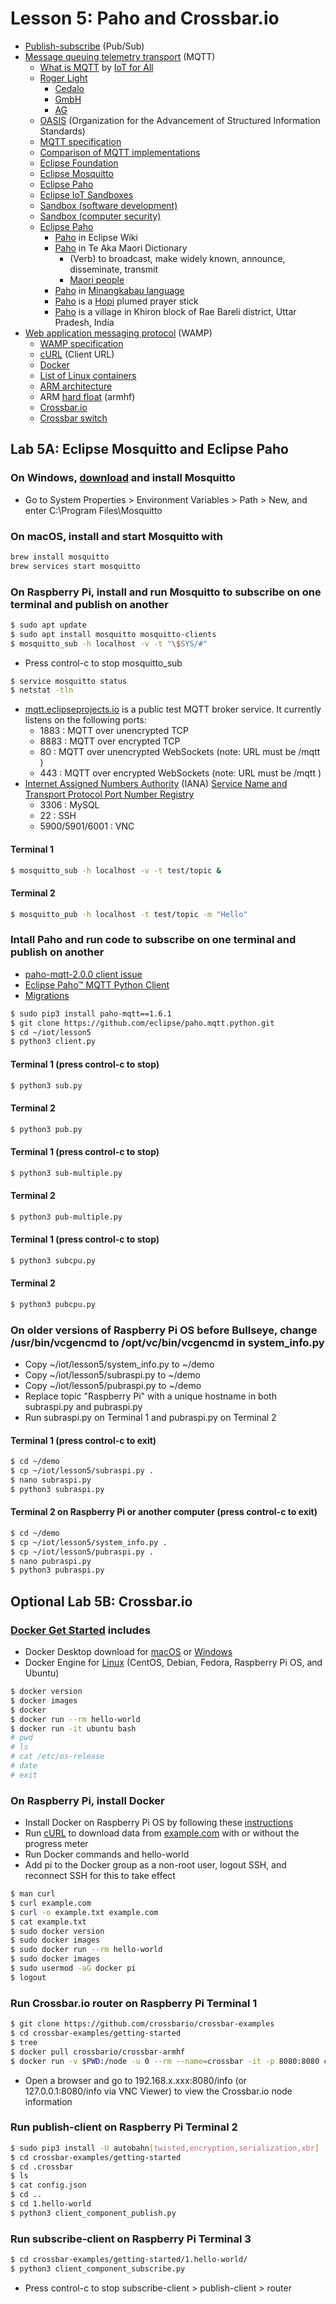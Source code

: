 # Lesson 5: Paho and Crossbar.io
* [Publish-subscribe](https://en.wikipedia.org/wiki/Publish%E2%80%93subscribe_pattern) (Pub/Sub)
* [Message queuing telemetry transport](https://en.wikipedia.org/wiki/MQTT) (MQTT)
  * [What is MQTT](https://www.youtube.com/watch?v=t5b7gGYAezQ) by [IoT for All](https://www.youtube.com/@IoTForAll)
  * [Roger Light](https://github.com/ralight)
    * [Cedalo](https://cedalo.com/) 
    * [GmbH](https://en.wikipedia.org/wiki/Gesellschaft_mit_beschr%C3%A4nkter_Haftung)
    * [AG](https://en.wikipedia.org/wiki/Aktiengesellschaft)
  * [OASIS](https://en.wikipedia.org/wiki/OASIS_(organization)) (Organization for the Advancement of Structured Information Standards)
  * [MQTT specification](https://mqtt.org/mqtt-specification/)
  * [Comparison of MQTT implementations](https://en.wikipedia.org/wiki/Comparison_of_MQTT_implementations)
  * [Eclipse Foundation](https://en.wikipedia.org/wiki/Eclipse_Foundation)
  * [Eclipse Mosquitto](https://mosquitto.org/)
  * [Eclipse Paho](https://en.wikipedia.org/wiki/Eclipse_Paho)
  * [Eclipse IoT Sandboxes](https://iot.eclipse.org/projects/sandboxes/)
  * [Sandbox (software development)](https://en.wikipedia.org/wiki/Sandbox_(software_development))
  * [Sandbox (computer security)](https://en.wikipedia.org/wiki/Sandbox_(computer_security))
  * [Eclipse Paho](https://en.wikipedia.org/wiki/Eclipse_Paho)
    * [Paho](https://wiki.eclipse.org/Paho) in Eclipse Wiki
    * [Paho](https://maoridictionary.co.nz/search/?keywords=paho) in Te Aka Maori Dictionary
      * (Verb) to broadcast, make widely known, announce, disseminate, transmit
      * [Maori people](https://en.wikipedia.org/wiki/M%C4%81ori_people)
    * [Paho](https://forvo.com/search/paho/) in [Minangkabau language](https://en.wikipedia.org/wiki/Minangkabau_language)
    * [Paho](https://www.merriam-webster.com/dictionary/paho) is a [Hopi](https://en.wikipedia.org/wiki/Hopi) plumed prayer stick
    * [Paho](https://en.wikipedia.org/wiki/Paho) is a village in Khiron block of Rae Bareli district, Uttar Pradesh, India
* [Web application messaging protocol](https://en.wikipedia.org/wiki/Web_Application_Messaging_Protocol) (WAMP)
  * [WAMP specification](https://wamp-proto.org/spec.html)
  * [cURL](https://en.wikipedia.org/wiki/CURL) (Client URL)
  * [Docker](https://en.wikipedia.org/wiki/Docker_(software))
  * [List of Linux containers](https://en.wikipedia.org/wiki/List_of_Linux_containers)
  * [ARM architecture](https://en.wikipedia.org/wiki/ARM_architecture)
  * ARM [hard float](https://www.raspberrypi.org/forums/viewtopic.php?t=11177) (armhf)
  * [Crossbar.io](https://crossbar.io/docs/Getting-Started/)
  * [Crossbar switch](https://en.wikipedia.org/wiki/Crossbar_switch)

## Lab 5A: Eclipse Mosquitto and Eclipse Paho

### On Windows, [download](https://mosquitto.org/download/) and install Mosquitto
* Go to System Properties > Environment Variables > Path > New, and enter C:\Program Files\Mosquitto
### On macOS, install and start Mosquitto with
```sh
brew install mosquitto
brew services start mosquitto
```
### On Raspberry Pi, install and run Mosquitto to subscribe on one terminal and publish on another
```sh
$ sudo apt update
$ sudo apt install mosquitto mosquitto-clients
$ mosquitto_sub -h localhost -v -t "\$SYS/#"
```
* Press control-c to stop mosquitto_sub
```sh
$ service mosquitto status
$ netstat -tln
```
* [mqtt.eclipseprojects.io](https://mqtt.eclipseprojects.io/) is a public test MQTT broker service. It currently listens on the following ports:
  * 1883 : MQTT over unencrypted TCP
  * 8883 : MQTT over encrypted TCP
  * 80 : MQTT over unencrypted WebSockets (note: URL must be /mqtt )
  * 443 : MQTT over encrypted WebSockets (note: URL must be /mqtt )
* [Internet Assigned Numbers Authority](https://en.wikipedia.org/wiki/Internet_Assigned_Numbers_Authority) (IANA) [Service Name and Transport Protocol Port Number Registry](https://www.iana.org/assignments/service-names-port-numbers/service-names-port-numbers.xhtml)
  * 3306 : MySQL
  * 22 : SSH
  * 5900/5901/6001 : VNC
#### Terminal 1
```sh
$ mosquitto_sub -h localhost -v -t test/topic &
```
#### Terminal 2
```sh
$ mosquitto_pub -h localhost -t test/topic -m "Hello"
```
### Intall Paho and run code to subscribe on one terminal and publish on another
* [paho-mqtt-2.0.0 client issue](https://github.com/eclipse/paho.mqtt.python/issues/814)
* [Eclipse Paho™ MQTT Python Client](https://eclipse.dev/paho/files/paho.mqtt.python/html/index.html)
* [Migrations](https://eclipse.dev/paho/files/paho.mqtt.python/html/migrations.html)
```sh
$ sudo pip3 install paho-mqtt==1.6.1
$ git clone https://github.com/eclipse/paho.mqtt.python.git
$ cd ~/iot/lesson5
$ python3 client.py
```
#### Terminal 1 (press control-c to stop)
```sh
$ python3 sub.py
```
#### Terminal 2
```sh
$ python3 pub.py
```
#### Terminal 1 (press control-c to stop)
```sh
$ python3 sub-multiple.py
```
#### Terminal 2
```sh
$ python3 pub-multiple.py
```
#### Terminal 1 (press control-c to stop)
```sh
$ python3 subcpu.py
```
#### Terminal 2
```sh
$ python3 pubcpu.py
```
### On older versions of Raspberry Pi OS before Bullseye, change /usr/bin/vcgencmd to /opt/vc/bin/vcgencmd in system_info.py
* Copy ~/iot/lesson5/system_info.py to ~/demo
* Copy ~/iot/lesson5/subraspi.py to ~/demo
* Copy ~/iot/lesson5/pubraspi.py to ~/demo
* Replace topic "Raspberry Pi" with a unique hostname in both subraspi.py and pubraspi.py
* Run subraspi.py on Terminal 1 and pubraspi.py on Terminal 2
#### Terminal 1 (press control-c to exit)
```sh
$ cd ~/demo
$ cp ~/iot/lesson5/subraspi.py .
$ nano subraspi.py
$ python3 subraspi.py
```
#### Terminal 2 on Raspberry Pi or another computer (press control-c to exit)
```sh
$ cd ~/demo
$ cp ~/iot/lesson5/system_info.py .
$ cp ~/iot/lesson5/pubraspi.py .
$ nano pubraspi.py
$ python3 pubraspi.py
```

## Optional Lab 5B: Crossbar.io

### [Docker Get Started](https://www.docker.com/get-started) includes

* Docker Desktop download for [macOS](https://docs.docker.com/docker-for-mac/install/) or [Windows](https://docs.docker.com/docker-for-windows/install/)
* Docker Engine for [Linux](https://docs.docker.com/engine/install/) (CentOS, Debian, Fedora, Raspberry Pi OS, and Ubuntu)
```sh
$ docker version
$ docker images
$ docker 
$ docker run --rm hello-world
$ docker run -it ubuntu bash
# pwd
# ls
# cat /etc/os-release
# date
# exit
```

### On Raspberry Pi, install Docker
* Install Docker on Raspberry Pi OS by following these [instructions](https://withblue.ink/2020/06/24/docker-and-docker-compose-on-raspberry-pi-os.html)
* Run [cURL](https://en.wikipedia.org/wiki/CURL) to download data from [example.com](https://en.wikipedia.org/wiki/Example.com) with or without the progress meter
* Run Docker commands and hello-world
* Add pi to the Docker group as a non-root user, logout SSH, and reconnect SSH for this to take effect
```sh
$ man curl
$ curl example.com
$ curl -o example.txt example.com
$ cat example.txt
$ sudo docker version
$ sudo docker images
$ sudo docker run --rm hello-world
$ sudo docker images
$ sudo usermod -aG docker pi
$ logout
```
### Run Crossbar.io router on Raspberry Pi Terminal 1
```sh
$ git clone https://github.com/crossbario/crossbar-examples
$ cd crossbar-examples/getting-started
$ tree
$ docker pull crossbario/crossbar-armhf
$ docker run -v $PWD:/node -u 0 --rm --name=crossbar -it -p 8080:8080 crossbario/crossbar-armhf
```
* Open a browser and go to 192.168.x.xxx:8080/info (or 127.0.0.1:8080/info via VNC Viewer) to view the Crossbar.io node information
### Run publish-client on Raspberry Pi Terminal 2
```sh
$ sudo pip3 install -U autobahn[twisted,encryption,serialization,xbr]
$ cd crossbar-examples/getting-started
$ cd .crossbar
$ ls
$ cat config.json
$ cd ..
$ cd 1.hello-world
$ python3 client_component_publish.py
```
### Run subscribe-client on Raspberry Pi Terminal 3
```sh
$ cd crossbar-examples/getting-started/1.hello-world/
$ python3 client_component_subscribe.py
```
* Press control-c to stop subscribe-client > publish-client > router
